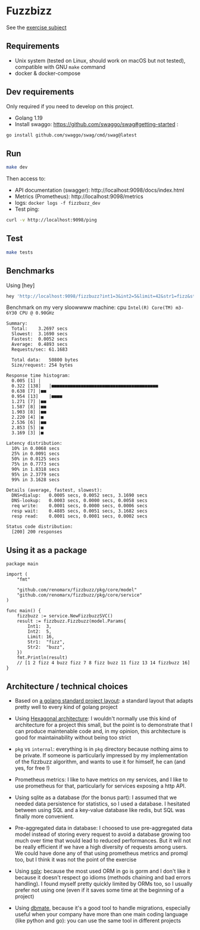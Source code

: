 Fuzzbizz
==========

See the [exercise subject](docs/subject.md)

Requirements
-----------

- Unix system (tested on Linux, should work on macOS but not tested), compatible with GNU `make` command
- docker & docker-compose


Dev requirements
-----------

Only required if you need to develop on this project.

- Golang 1.19
- Install swaggo: https://github.com/swaggo/swag#getting-started :
```bash
go install github.com/swaggo/swag/cmd/swag@latest
```


Run
----

```bash
make dev
```

Then access to:
- API documentation (swagger): http://localhost:9098/docs/index.html
- Metrics (Prometheus): http://localhost:9098/metrics
- logs: `docker logs -f fizzbuzz_dev`
- Test ping:
```bash
curl -v http://localhost:9098/ping
```


Test
----

```bash
make tests
```


Benchmarks
----------

Using [hey]

```bash
hey 'http://localhost:9098/fizzbuzz?int1=3&int2=5&limit=42&str1=fizz&str2=buzz' -H 'accept: application/json'
```

Benchmark on my very sloowwww machine:
cpu `Intel(R) Core(TM) m3-6Y30 CPU @ 0.90GHz`
```
Summary:
  Total:	3.2697 secs
  Slowest:	3.1690 secs
  Fastest:	0.0052 secs
  Average:	0.4893 secs
  Requests/sec:	61.1683

  Total data:	50800 bytes
  Size/request:	254 bytes

Response time histogram:
  0.005 [1]	|
  0.322 [138]	|■■■■■■■■■■■■■■■■■■■■■■■■■■■■■■■■■■■■■■■■
  0.638 [7]	|■■
  0.954 [13]	|■■■■
  1.271 [7]	|■■
  1.587 [8]	|■■
  1.903 [8]	|■■
  2.220 [4]	|■
  2.536 [6]	|■■
  2.853 [5]	|■
  3.169 [3]	|■

Latency distribution:
  10% in 0.0068 secs
  25% in 0.0091 secs
  50% in 0.0125 secs
  75% in 0.7773 secs
  90% in 1.8318 secs
  95% in 2.3779 secs
  99% in 3.1628 secs

Details (average, fastest, slowest):
  DNS+dialup:	0.0005 secs, 0.0052 secs, 3.1690 secs
  DNS-lookup:	0.0003 secs, 0.0000 secs, 0.0058 secs
  req write:	0.0001 secs, 0.0000 secs, 0.0006 secs
  resp wait:	0.4885 secs, 0.0051 secs, 3.1682 secs
  resp read:	0.0001 secs, 0.0001 secs, 0.0002 secs

Status code distribution:
  [200]	200 responses

```

Using it as a package
----------------


```golang
package main

import (
	"fmt"

	"github.com/renomarx/fizzbuzz/pkg/core/model"
	"github.com/renomarx/fizzbuzz/pkg/core/service"
)

func main() {
	fizzbuzz := service.NewFizzbuzzSVC()
	result := fizzbuzz.Fizzbuzz(model.Params{
		Int1:  3,
		Int2:  5,
		Limit: 16,
		Str1:  "fizz",
		Str2:  "buzz",
	})
	fmt.Println(result)
	// [1 2 fizz 4 buzz fizz 7 8 fizz buzz 11 fizz 13 14 fizzbuzz 16]
}
```



Architecture / technical choices
---------

- Based on [a golang standard project layout](https://github.com/golang-standards/project-layout): a standard layout that adapts pretty well to every kind of golang project

- Using [Hexagonal architecture](https://medium.com/@matiasvarela/hexagonal-architecture-in-go-cfd4e436faa3): I wouldn't normally use this kind of architecture for a project this small, but the point is to demonstrate that I can produce maintenable code and, in my opinion, this architecture is good for maintainability without being too strict

- `pkg` vs `internal`: everything is in `pkg` directory because nothing aims to be private. If someone
is particularly impressed by my implementation of the fizzbuzz algorithm, and wants to use it for himself, he can (and yes, for free !)

- Prometheus metrics: I like to have metrics on my services, and I like to use prometheus for that, particularly for services exposing a http API.

- Using sqlite as a database (for the bonus part): I assumed that we needed data persistence for statistics, so I used a database. I hesitated between using SQL and a key-value database like redis,
but SQL was finally more convenient.

- Pre-aggregated data in database: I choosed to use pre-aggregated data model instead of storing every request to avoid
a database growing too much over time that would lead to reduced performances. But it will not be really efficient if we have a high diversity of requests among users. We could have done any of that using prometheus metrics and promql too, but I think it was not the point of the exercise

- Using [sqlx](https://github.com/jmoiron/sqlx): because the most used ORM in go is gorm and I don't like it
because it doesn't respect go idioms (methods chaining and bad errors handling). I found myself pretty quickly limited by ORMs too, so I usually
prefer not using one (even if it saves some time at the beginning of a project)

- Using [dbmate](https://github.com/amacneil/dbmate), because it's a good tool to handle migrations, especially useful when your company have more than
one main coding language (like python and go): you can use the same tool in different projects
